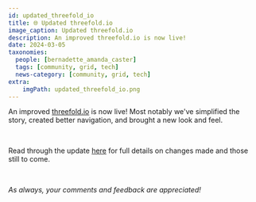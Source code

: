 ```yaml
---
id: updated_threefold_io
title: 🌐 Updated threefold.io
image_caption: Updated threefold.io
description: An improved threefold.io is now live!
date: 2024-03-05
taxonomies:
  people: [bernadette_amanda_caster]
  tags: [community, grid, tech]
  news-category: [community, grid, tech]
extra:
    imgPath: updated_threefold_io.png
---
```


An improved [threefold.io](https://www.threefold.io/) is now live! Most notably we've simplified the story, created better navigation, and brought a new look and feel.

<br/>

Read through the update [here](https://forum.threefold.io/t/updated-threefold-io-march-2024/4238) for full details on changes made and those still to come.

<br/>

*As always, your comments and feedback are appreciated!*

